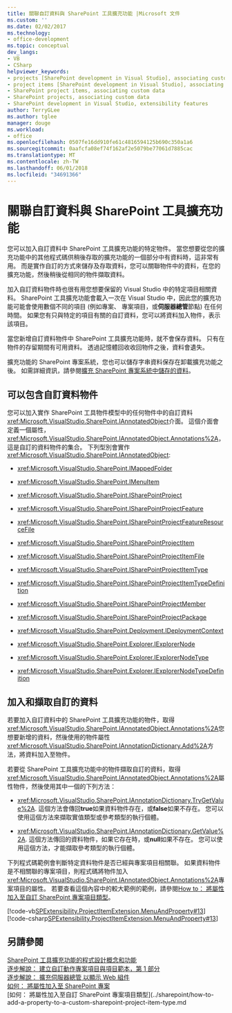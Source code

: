 ```yaml
---
title: 關聯自訂資料與 SharePoint 工具擴充功能 |Microsoft 文件
ms.custom: ''
ms.date: 02/02/2017
ms.technology:
- office-development
ms.topic: conceptual
dev_langs:
- VB
- CSharp
helpviewer_keywords:
- projects [SharePoint development in Visual Studio], associating custom data
- project items [SharePoint development in Visual Studio], associating custom data
- SharePoint project items, associating custom data
- SharePoint projects, associating custom data
- SharePoint development in Visual Studio, extensibility features
author: TerryGLee
ms.author: tglee
manager: douge
ms.workload:
- office
ms.openlocfilehash: 0507fe16dd910fe61c4816594125b690c350a1a6
ms.sourcegitcommit: 0aafcfa08ef74f162af2e5079be77061d7885cac
ms.translationtype: MT
ms.contentlocale: zh-TW
ms.lasthandoff: 06/01/2018
ms.locfileid: "34691366"
---
```

# <a name="associating-custom-data-with-sharepoint-tools-extensions"></a>關聯自訂資料與 SharePoint 工具擴充功能
  您可以加入自訂資料中 SharePoint 工具擴充功能的特定物件。 當您想要從您的擴充功能中的其他程式碼供稍後存取的擴充功能的一個部分中有資料時，這非常有用。 而是實作自訂的方式來儲存及存取資料，您可以關聯物件中的資料，在您的擴充功能，然後稍後從相同的物件擷取資料。  
  
 加入自訂資料物件時也很有用您想要保留的 Visual Studio 中的特定項目相關資料。 SharePoint 工具擴充功能會載入一次在 Visual Studio 中，因此您的擴充功能可能會使用數個不同的項目 (例如專案、 專案項目，或**伺服器總管**節點) 在任何時間。 如果您有只與特定的項目有關的自訂資料，您可以將資料加入物件，表示該項目。  
  
 當您新增自訂資料物件中 SharePoint 工具擴充功能時，就不會保存資料。 只有在物件的存留期間有可用資料。 透過記憶體回收收回物件之後，資料會遺失。  
  
 擴充功能的 SharePoint 專案系統，您也可以儲存字串資料保存在卸載擴充功能之後。 如需詳細資訊，請參閱[擴充 SharePoint 專案系統中儲存的資料](../sharepoint/saving-data-in-extensions-of-the-sharepoint-project-system.md)。  
  
## <a name="objects-that-can-contain-custom-data"></a>可以包含自訂資料物件
 您可以加入實作 SharePoint 工具物件模型中的任何物件中的自訂資料<xref:Microsoft.VisualStudio.SharePoint.IAnnotatedObject>介面。 這個介面會定義一個屬性， <xref:Microsoft.VisualStudio.SharePoint.IAnnotatedObject.Annotations%2A>，這是自訂的資料物件的集合。 下列型別會實作<xref:Microsoft.VisualStudio.SharePoint.IAnnotatedObject>:  
  
-   <xref:Microsoft.VisualStudio.SharePoint.IMappedFolder>  
  
-   <xref:Microsoft.VisualStudio.SharePoint.IMenuItem>  
  
-   <xref:Microsoft.VisualStudio.SharePoint.ISharePointProject>  
  
-   <xref:Microsoft.VisualStudio.SharePoint.ISharePointProjectFeature>  
  
-   <xref:Microsoft.VisualStudio.SharePoint.ISharePointProjectFeatureResourceFile>  
  
-   <xref:Microsoft.VisualStudio.SharePoint.ISharePointProjectItem>  
  
-   <xref:Microsoft.VisualStudio.SharePoint.ISharePointProjectItemFile>  
  
-   <xref:Microsoft.VisualStudio.SharePoint.ISharePointProjectItemType>  
  
-   <xref:Microsoft.VisualStudio.SharePoint.ISharePointProjectItemTypeDefinition>  
  
-   <xref:Microsoft.VisualStudio.SharePoint.ISharePointProjectMember>  
  
-   <xref:Microsoft.VisualStudio.SharePoint.ISharePointProjectPackage>  
  
-   <xref:Microsoft.VisualStudio.SharePoint.Deployment.IDeploymentContext>  
  
-   <xref:Microsoft.VisualStudio.SharePoint.Explorer.IExplorerNode>  
  
-   <xref:Microsoft.VisualStudio.SharePoint.Explorer.IExplorerNodeType>  
  
-   <xref:Microsoft.VisualStudio.SharePoint.Explorer.IExplorerNodeTypeDefinition>  
  
## <a name="add-and-retrieve-custom-data"></a>加入和擷取自訂的資料
 若要加入自訂資料中的 SharePoint 工具擴充功能的物件，取得<xref:Microsoft.VisualStudio.SharePoint.IAnnotatedObject.Annotations%2A>您想要新增的資料，然後使用的物件屬性<xref:Microsoft.VisualStudio.SharePoint.IAnnotationDictionary.Add%2A>方法，將資料加入至物件。  
  
 若要從 SharePoint 工具擴充功能中的物件擷取自訂的資料，取得<xref:Microsoft.VisualStudio.SharePoint.IAnnotatedObject.Annotations%2A>屬性物件，然後使用其中一個的下列方法：  
  
-   <xref:Microsoft.VisualStudio.SharePoint.IAnnotationDictionary.TryGetValue%2A>. 這個方法會傳回**true**如果資料物件存在，或**false**如果不存在。 您可以使用這個方法來擷取實值類型或參考類型的執行個體。  
  
-   <xref:Microsoft.VisualStudio.SharePoint.IAnnotationDictionary.GetValue%2A>. 這個方法傳回的資料物件，如果它存在時，或**null**如果不存在。 您可以使用這個方法，才能擷取參考類型的執行個體。  
  
 下列程式碼範例會判斷特定資料物件是否已經與專案項目相關聯。 如果資料物件是不相關聯的專案項目，則程式碼將物件加入<xref:Microsoft.VisualStudio.SharePoint.IAnnotatedObject.Annotations%2A>專案項目的屬性。 若要查看這個內容中的較大範例的範例，請參閱[How to： 將屬性加入至自訂 SharePoint 專案項目類型](../sharepoint/how-to-add-a-property-to-a-custom-sharepoint-project-item-type.md)。  
  
 [!code-vb[SPExtensibility.ProjectItemExtension.MenuAndProperty#13](../sharepoint/codesnippet/VisualBasic/projectitemmenuandproperty/extension/projectitemtypeproperty.vb#13)]
 [!code-csharp[SPExtensibility.ProjectItemExtension.MenuAndProperty#13](../sharepoint/codesnippet/CSharp/projectitemmenuandproperty/extension/projectitemtypeproperty.cs#13)]  
  
## <a name="see-also"></a>另請參閱
 [SharePoint 工具擴充功能的程式設計概念和功能](../sharepoint/programming-concepts-and-features-for-sharepoint-tools-extensions.md)   
 [逐步解說： 建立自訂動作專案項目與項目範本，第 1 部分](../sharepoint/walkthrough-creating-a-custom-action-project-item-with-an-item-template-part-1.md)   
 [逐步解說： 擴充伺服器總管 以顯示 Web 組件](../sharepoint/walkthrough-extending-server-explorer-to-display-web-parts.md)   
 [如何： 將屬性加入至 SharePoint 專案](../sharepoint/how-to-add-a-property-to-sharepoint-projects.md)   
 [如何： 將屬性加入至自訂 SharePoint 專案項目類型](../sharepoint/how-to-add-a-property-to-a-custom-sharepoint-project-item-type.md   
 